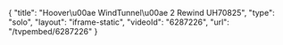 {
    "title": "Hoover\u00ae WindTunnel\u00ae 2 Rewind UH70825",
    "type": "solo",
    "layout": "iframe-static",
    "videoId": "6287226",
    "url": "\/tvpembed\/6287226"
}